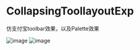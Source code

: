 # CollapsingToollayoutExp
仿支付宝toolbar效果，以及Palette效果

![image](https://github.com/developerLzh/CollapsingToollayoutExp/tree/master/art/Screenshot_20161009-163033.png)
![image](https://github.com/developerLzh/CollapsingToollayoutExp/tree/master/art/Screenshot_20161009-163039.png)
